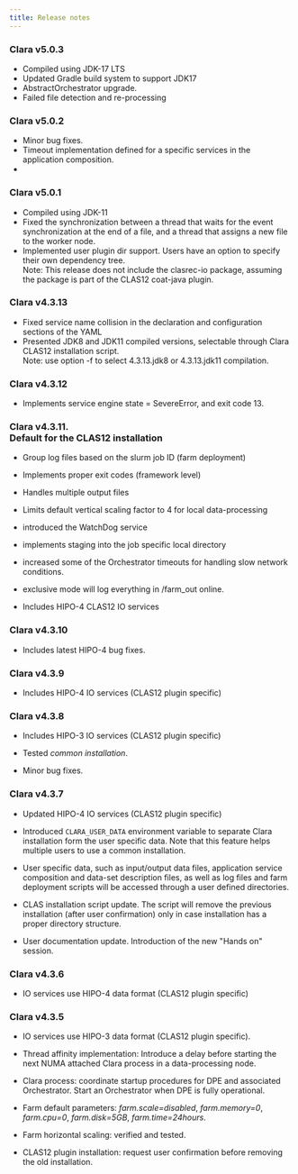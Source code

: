 ```yaml
---
title: Release notes
---
```

### Clara v5.0.3

- Compiled using JDK-17 LTS
- Updated Gradle build system to support JDK17
- AbstractOrchestrator upgrade. 
- Failed file detection and re-processing

### Clara v5.0.2

- Minor bug fixes. 
- Timeout implementation defined for a specific services in the application composition.
- 
### Clara v5.0.1

- Compiled using JDK-11
- Fixed the synchronization between a thread that waits for the event synchronization at the 
  end of a file, and a thread that assigns a new file to the worker node. 
- Implemented user plugin dir support. Users have an option to specify their own dependency tree.<br>
  Note: This release does not include the clasrec-io package, assuming the package is part of the 
  CLAS12 coat-java plugin.

### Clara v4.3.13

- Fixed service name collision in the declaration and configuration sections of the YAML
- Presented JDK8 and JDK11 compiled versions, selectable through Clara CLAS12 installation script.<br>
  Note: use option -f to select 4.3.13.jdk8 or 4.3.13.jdk11 compilation.

### Clara v4.3.12

- Implements service engine state = SevereError, and exit code 13.


### Clara v4.3.11. <br>Default for the CLAS12 installation

- Group log files based on the slurm job ID (farm deployment)

- Implements proper exit codes (framework level)

- Handles multiple output files

- Limits default vertical scaling factor to 4 for local data-processing

- introduced the WatchDog service

- implements staging into the job specific local directory

- increased some of the Orchestrator timeouts for handling slow network conditions.

- exclusive mode will log everything in /farm_out online.

- Includes HIPO-4 CLAS12 IO services


### Clara v4.3.10

- Includes latest HIPO-4 bug fixes.


### Clara v4.3.9

- Includes HIPO-4 IO services (CLAS12 plugin specific)


### Clara v4.3.8

- Includes HIPO-3 IO services (CLAS12 plugin specific)

- Tested *common installation*.

- Minor bug fixes.


### Clara v4.3.7

- Updated HIPO-4 IO services (CLAS12 plugin specific)

- Introduced `CLARA_USER_DATA` environment variable
  to separate Clara installation form the user specific data.
  Note that this feature helps multiple users to use a common installation.

- User specific data, such as input/output data files, application service
  composition and data-set description files, as well as log files and farm
  deployment scripts will be accessed through a user defined directories.

- CLAS installation script update. The script will remove the previous
  installation (after user confirmation) only in case installation has a
  proper directory structure.

- User documentation update. Introduction of the new "Hands on" session.


### Clara v4.3.6

- IO services use HIPO-4 data format (CLAS12 plugin specific)


### Clara v4.3.5

- IO services use HIPO-3 data format (CLAS12 plugin specific).

- Thread affinity implementation:
  Introduce a delay before starting the next NUMA attached Clara process
  in a data-processing node.

- Clara process: coordinate startup procedures
  for DPE and associated Orchestrator.
  Start an Orchestrator when DPE is fully operational.

- Farm default parameters: *farm.scale=disabled*, *farm.memory=0*,
  *farm.cpu=0*, *farm.disk=5GB*, *farm.time=24hours*.

- Farm horizontal scaling: verified and tested.

- CLAS12 plugin installation:
  request user confirmation before removing the old installation.
